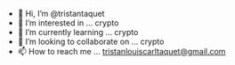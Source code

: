 - 👋 Hi, I’m @tristantaquet
- 👀 I’m interested in ... crypto
- 🌱 I’m currently learning ... crypto
- 💞️ I’m looking to collaborate on ... crypto
- 📫 How to reach me ... tristanlouiscarltaquet@gmail.com

<!---
tristantaquet/tristantaquet is a ✨ special ✨ repository because its `README.md` (this file) appears on your GitHub profile.
You can click the Preview link to take a look at your changes.
--->

